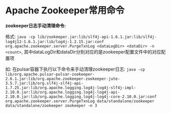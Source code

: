 # Apache Zookeeper常用命令



**zookeeper日志手动清理命令:** 

格式: `java -cp lib/zookeeper.jar:lib/slf4j-api-1.6.1.jar:lib/slf4j-log4j12-1.6.1.jar:lib/log4j-1.2.15.jar:conf org.apache.zookeeper.server.PurgeTxnLog <dataLogDir> <dataDir> -n <count>`, 其中dataLogDir和dataDir分别对应的是zookeeper配置文件中的对应配置项

如: 在pulsar容器下执行以下命令来手动清理zookeeper日志: `java -cp lib/org.apache.pulsar-pulsar-zookeeper-2.6.1.jar:lib/org.apache.zookeeper-zookeeper-jute-3.5.7.jar:lib/org.slf4j-slf4j-api-1.7.25.jar:lib/org.apache.logging.log4j-log4j-slf4j-impl-2.10.0.jar:lib/org.apache.logging.log4j-log4j-api-2.10.0.jar:lib/org.apache.logging.log4j-log4j-core-2.10.0.jar:conf org.apache.zookeeper.server.PurgeTxnLog data/standalone/zookeeper data/standalone/zookeeper zookeeper -n 3`

